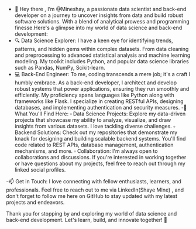 - 👋 Hey there , I’m @Mineshay, a passionate data scientist and back-end developer on a journey to uncover insights from data and build robust software solutions. With a blend of analytical prowess and programming finesse.Here's a glimpse into my world of data science and back-end development:
- 🔍 Data Science Explorer:
 I have a keen eye for identifying trends, patterns, and hidden gems within complex datasets. From data cleaning and preprocessing to advanced statistical analysis and machine learning modeling. My toolkit includes Python, and popular data science libraries such as Pandas, NumPy, Scikit-learn.
- 💻 Back-End Engineer:
To me, coding transcends a mere job; it's a craft I humbly embrace. As a back-end developer, I architect and develop robust systems that power applications, ensuring they run smoothly and efficiently. My proficiency spans languages like Python along with frameworks like Flask. I specialize in creating RESTful APIs, designing databases, and implementing authentication and security measures.
-🚀 What You'll Find Here:
▫ Data Science Projects: Explore my data-driven projects that showcase my ability to analyze, visualize, and draw insights from various datasets. I love tackling diverse challenges.
▫ Backend Solutions: Check out my repositories that demonstrate my knack for designing and building scalable backend systems. You'll find code related to REST APIs, database management, authentication mechanisms, and more.
▫ Collaboration: I'm always open to collaborations and discussions. If you're interested in working together or have questions about my projects, feel free to reach out through my linked social profiles.

-📫 Get in Touch:
I love connecting with fellow enthusiasts, learners, and professionals. Feel free to reach out to me via LinkedIn(Shaye MIne) , and don't forget to follow me here on GitHub to stay updated with my latest projects and endeavors.

Thank you for stopping by and exploring my world of data science and back-end development. Let's learn, build, and innovate together! 🚀





<!---
Mineshaye/Mineshaye is a ✨ special ✨ repository because its `README.md` (this file) appears on your GitHub profile.
You can click the Preview link to take a look at your changes.
--->
